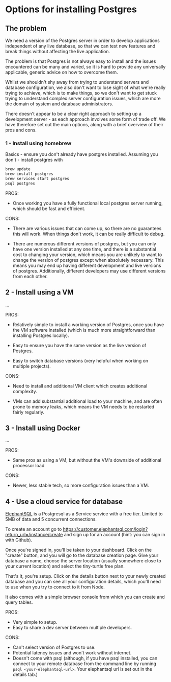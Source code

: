 # Options for installing Postgres

## The problem

We need a version of the Postgres server in order to develop applications independent of any live database, so that we can test new features and break things without affecting the live application.

The problem is that Postgres is not always easy to install and the issues encountered can be many and varied, so it is hard to provide any universally applicable, generic advice on how to overcome them.

Whilst we shouldn't shy away from trying to understand servers and database configuration, we also don't want to lose sight of what we're really trying to achieve, which is to make things, so we don't want to get stuck trying to understand complex server configuration issues, which are more the domain of system and database administrators.

There doesn't appear to be a clear right approach to setting up a development server - as each approach involves some form of trade off. We have therefore set out the main options, along with a brief overview of their pros and cons.

### 1 - Install using homebrew

Basics - ensure you don't already have postgres installed. Assuming you don't - install postgres with

```bash
brew update
brew install postgres
brew services start postgres
psql postgres
```

PROS:
- Once working you have a fully functional local postgres server running, which should be fast and efficient.

CONS:
- There are various issues that can come up, so there are no guarantees this will work. When things don't work, it can be really difficult to debug.

- There are numerous different versions of postgres, but you can only have one version installed at any one time, and there is a substantial cost to changing your version, which means you are unlikely to want to change the version of postgres except when absolutely necessary. This means you may end up having different development and live versions of postgres. Additionally, different developers may use different versions from each other.

## 2 - Install using a VM

...

PROS:
- Relatively simple to install a working version of Postgres, once you have the VM software installed (which is much more straightforward than installing Postgres locally).

- Easy to ensure you have the same version as the live version of Postgres.

- Easy to switch database versions (very helpful when working on multiple projects).

CONS:
- Need to install and additional VM client which creates additional complexity.

- VMs can add substantial additional load to your machine, and are often prone to memory leaks, which means the VM needs to be restarted fairly regularly.


## 3 - Install using Docker

...

PROS:
- Same pros as using a VM, but without the VM's downside of additional processor load

CONS:
- Newer, less stable tech, so more configuration issues than a VM.


## 4 - Use a cloud service for database

[ElephantSQL](https://www.elephantsql.com/) is a Postgresql as a Service service with a free tier. Limited to 5MB of data and 5 concurrent connections.

To create an account go to https://customer.elephantsql.com/login?return_url=/instance/create and sign up for an account (hint: you can sign in with Github).

Once you're signed in, you'll be taken to your dashboard. Click on the "create" button, and you will go to the database creation page. Give your database a name, choose the server location (usually somewhere close to your current location) and select the tiny-turtle free plan.

That's it, you're setup. Click on the details button next to your newly created database and you can see all your configuration details, which you'll need to use when you try to connect to it from Node.

It also comes with a simple browser console from which you can create and query tables.

PROS:
- Very simple to setup.
- Easy to share a dev server between multiple developers.

CONS:
- Can't select version of Postgres to use.
- Potential latency issues and won't work without internet.
- Doesn't come with psql (although, if you have psql installed, you can connect to your remote database from the command line by running `psql <your-elephantsql-url>`. Your elephantsql url is set out in the details tab.)
